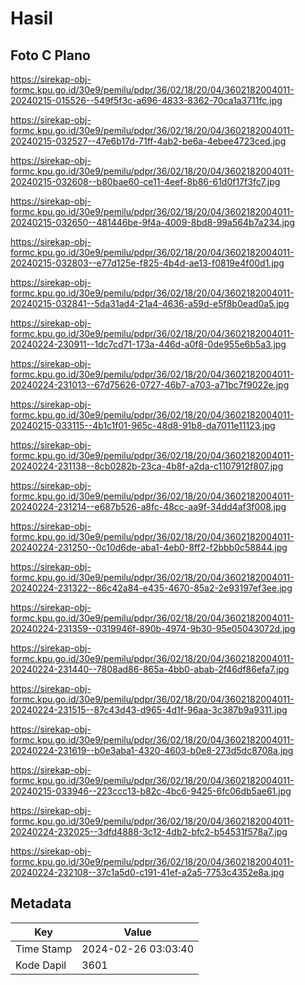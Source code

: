 # Hasil

## Foto C Plano

https://sirekap-obj-formc.kpu.go.id/30e9/pemilu/pdpr/36/02/18/20/04/3602182004011-20240215-015526--549f5f3c-a696-4833-8362-70ca1a3711fc.jpg

https://sirekap-obj-formc.kpu.go.id/30e9/pemilu/pdpr/36/02/18/20/04/3602182004011-20240215-032527--47e6b17d-71ff-4ab2-be6a-4ebee4723ced.jpg

https://sirekap-obj-formc.kpu.go.id/30e9/pemilu/pdpr/36/02/18/20/04/3602182004011-20240215-032608--b80bae60-ce11-4eef-8b86-61d0f17f3fc7.jpg

https://sirekap-obj-formc.kpu.go.id/30e9/pemilu/pdpr/36/02/18/20/04/3602182004011-20240215-032650--481446be-9f4a-4009-8bd8-99a564b7a234.jpg

https://sirekap-obj-formc.kpu.go.id/30e9/pemilu/pdpr/36/02/18/20/04/3602182004011-20240215-032803--e77d125e-f825-4b4d-ae13-f0819e4f00d1.jpg

https://sirekap-obj-formc.kpu.go.id/30e9/pemilu/pdpr/36/02/18/20/04/3602182004011-20240215-032841--5da31ad4-21a4-4636-a59d-e5f8b0ead0a5.jpg

https://sirekap-obj-formc.kpu.go.id/30e9/pemilu/pdpr/36/02/18/20/04/3602182004011-20240224-230911--1dc7cd71-173a-446d-a0f8-0de955e6b5a3.jpg

https://sirekap-obj-formc.kpu.go.id/30e9/pemilu/pdpr/36/02/18/20/04/3602182004011-20240224-231013--67d75626-0727-46b7-a703-a71bc7f9022e.jpg

https://sirekap-obj-formc.kpu.go.id/30e9/pemilu/pdpr/36/02/18/20/04/3602182004011-20240215-033115--4b1c1f01-965c-48d8-91b8-da7011e11123.jpg

https://sirekap-obj-formc.kpu.go.id/30e9/pemilu/pdpr/36/02/18/20/04/3602182004011-20240224-231138--8cb0282b-23ca-4b8f-a2da-c1107912f807.jpg

https://sirekap-obj-formc.kpu.go.id/30e9/pemilu/pdpr/36/02/18/20/04/3602182004011-20240224-231214--e687b526-a8fc-48cc-aa9f-34dd4af3f008.jpg

https://sirekap-obj-formc.kpu.go.id/30e9/pemilu/pdpr/36/02/18/20/04/3602182004011-20240224-231250--0c10d6de-aba1-4eb0-8ff2-f2bbb0c58844.jpg

https://sirekap-obj-formc.kpu.go.id/30e9/pemilu/pdpr/36/02/18/20/04/3602182004011-20240224-231322--86c42a84-e435-4670-85a2-2e93197ef3ee.jpg

https://sirekap-obj-formc.kpu.go.id/30e9/pemilu/pdpr/36/02/18/20/04/3602182004011-20240224-231359--0319946f-890b-4974-9b30-95e05043072d.jpg

https://sirekap-obj-formc.kpu.go.id/30e9/pemilu/pdpr/36/02/18/20/04/3602182004011-20240224-231440--7808ad86-865a-4bb0-abab-2f46df86efa7.jpg

https://sirekap-obj-formc.kpu.go.id/30e9/pemilu/pdpr/36/02/18/20/04/3602182004011-20240224-231515--87c43d43-d965-4d1f-96aa-3c387b9a9311.jpg

https://sirekap-obj-formc.kpu.go.id/30e9/pemilu/pdpr/36/02/18/20/04/3602182004011-20240224-231619--b0e3aba1-4320-4603-b0e8-273d5dc8708a.jpg

https://sirekap-obj-formc.kpu.go.id/30e9/pemilu/pdpr/36/02/18/20/04/3602182004011-20240215-033946--223ccc13-b82c-4bc6-9425-6fc06db5ae61.jpg

https://sirekap-obj-formc.kpu.go.id/30e9/pemilu/pdpr/36/02/18/20/04/3602182004011-20240224-232025--3dfd4888-3c12-4db2-bfc2-b54531f578a7.jpg

https://sirekap-obj-formc.kpu.go.id/30e9/pemilu/pdpr/36/02/18/20/04/3602182004011-20240224-232108--37c1a5d0-c191-41ef-a2a5-7753c4352e8a.jpg


## Metadata

| Key        | Value               |
| ---------- | ------------------- |
| Time Stamp | 2024-02-26 03:03:40 |
| Kode Dapil | 3601                |



